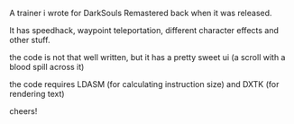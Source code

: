 A trainer i wrote for DarkSouls Remastered back when it was released.

It has speedhack, waypoint teleportation, different character effects and other stuff.

the code is not that well written, but it has a pretty sweet ui (a scroll with a blood spill across it)

the code requires LDASM (for calculating instruction size) and DXTK (for rendering text)

cheers!
